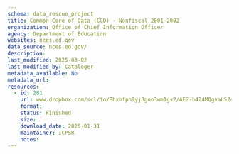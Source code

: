 ```yaml
---
schema: data_rescue_project 
title: Common Core of Data (CCD) - Nonfiscal 2001-2002
organization: Office of Chief Information Officer
agency: Department of Education
websites: nces.ed.gov
data_source: nces.ed.gov/
description: 
last_modified: 2025-03-02
last_modified_by: Cataloger
metadata_available: No
metadata_url: 
resources:
  - id: 261
    url: www.dropbox.com/scl/fo/8hxbfpn9yj3goo3wm1gs2/AEZ-b424MQgvaL524pSMt8s?rlkey=q32ezrli7fczj852wrb5y9eue&dl=0
    format: 
    status: Finished
    size: 
    download_date: 2025-01-31
    maintainer: ICPSR
    notes: 
---
```


